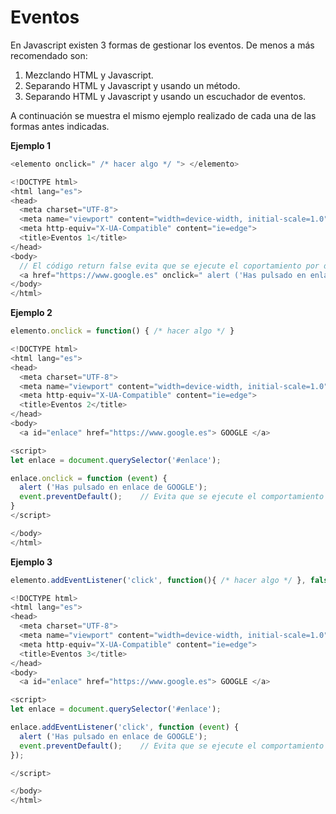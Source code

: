 # Eventos

En Javascript existen 3 formas de gestionar los eventos. De menos a más recomendado son:

1. Mezclando HTML y Javascript.
2. Separando HTML y Javascript y usando un método.
3. Separando HTML y Javascript y usando un escuchador de eventos. 

A continuación se muestra el mismo ejemplo realizado de cada una de las formas antes indicadas.

**Ejemplo 1**

```javascript
<elemento onclick=" /* hacer algo */ "> </elemento> 
```

```javascript
<!DOCTYPE html>
<html lang="es">
<head>
  <meta charset="UTF-8">
  <meta name="viewport" content="width=device-width, initial-scale=1.0">
  <meta http-equiv="X-UA-Compatible" content="ie=edge">
  <title>Eventos 1</title>
</head>
<body>
  // El código return false evita que se ejecute el coportamiento por defecto
  <a href="https://www.google.es" onclick=" alert ('Has pulsado en enlace de GOOGLE'); return false; "> GOOGLE </a>
</body>
</html>
```

**Ejemplo 2**

```javascript
elemento.onclick = function() { /* hacer algo */ }
```

```javascript
<!DOCTYPE html>
<html lang="es">
<head>
  <meta charset="UTF-8">
  <meta name="viewport" content="width=device-width, initial-scale=1.0">
  <meta http-equiv="X-UA-Compatible" content="ie=edge">
  <title>Eventos 2</title>
</head>
<body>
  <a id="enlace" href="https://www.google.es"> GOOGLE </a>

<script>
let enlace = document.querySelector('#enlace');

enlace.onclick = function (event) {
  alert ('Has pulsado en enlace de GOOGLE');
  event.preventDefault();    // Evita que se ejecute el comportamiento por defecto
}
</script>

</body>
</html>
```

**Ejemplo 3**

```javascript
elemento.addEventListener('click', function(){ /* hacer algo */ }, false);
```

```javascript
<!DOCTYPE html>
<html lang="es">
<head>
  <meta charset="UTF-8">
  <meta name="viewport" content="width=device-width, initial-scale=1.0">
  <meta http-equiv="X-UA-Compatible" content="ie=edge">
  <title>Eventos 3</title>
</head>
<body>
  <a id="enlace" href="https://www.google.es"> GOOGLE </a>

<script>
let enlace = document.querySelector('#enlace');

enlace.addEventListener('click', function (event) {
  alert ('Has pulsado en enlace de GOOGLE');
  event.preventDefault();    // Evita que se ejecute el comportamiento por defecto
});

</script>

</body>
</html>
```
